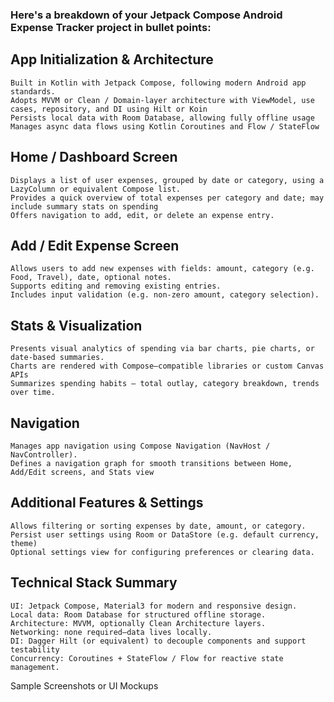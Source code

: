 ### Here's a breakdown of your Jetpack Compose Android Expense Tracker project in bullet points:

## App Initialization & Architecture
    Built in Kotlin with Jetpack Compose, following modern Android app standards.
    Adopts MVVM or Clean / Domain‑layer architecture with ViewModel, use cases, repository, and DI using Hilt or Koin 
    Persists local data with Room Database, allowing fully offline usage 
    Manages async data flows using Kotlin Coroutines and Flow / StateFlow 

## Home / Dashboard Screen
    Displays a list of user expenses, grouped by date or category, using a LazyColumn or equivalent Compose list.
    Provides a quick overview of total expenses per category and date; may include summary stats on spending 
    Offers navigation to add, edit, or delete an expense entry.

## Add / Edit Expense Screen
    Allows users to add new expenses with fields: amount, category (e.g. Food, Travel), date, optional notes.
    Supports editing and removing existing entries.
    Includes input validation (e.g. non-zero amount, category selection).

## Stats & Visualization
    Presents visual analytics of spending via bar charts, pie charts, or date-based summaries.
    Charts are rendered with Compose–compatible libraries or custom Canvas APIs 
    Summarizes spending habits — total outlay, category breakdown, trends over time.

## Navigation
    Manages app navigation using Compose Navigation (NavHost / NavController).
    Defines a navigation graph for smooth transitions between Home, Add/Edit screens, and Stats view 

## Additional Features & Settings
    Allows filtering or sorting expenses by date, amount, or category.
    Persist user settings using Room or DataStore (e.g. default currency, theme) 
    Optional settings view for configuring preferences or clearing data.

## Technical Stack Summary
    UI: Jetpack Compose, Material3 for modern and responsive design.
    Local data: Room Database for structured offline storage.
    Architecture: MVVM, optionally Clean Architecture layers.
    Networking: none required—data lives locally.
    DI: Dagger Hilt (or equivalent) to decouple components and support testability 
    Concurrency: Coroutines + StateFlow / Flow for reactive state management.

Sample Screenshots or UI Mockups
